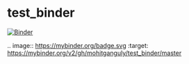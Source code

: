 # test_binder

[![Binder](https://mybinder.org/badge.svg)](https://mybinder.org/v2/gh/mohitganguly/test_binder/master)

.. image:: https://mybinder.org/badge.svg :target: https://mybinder.org/v2/gh/mohitganguly/test_binder/master


